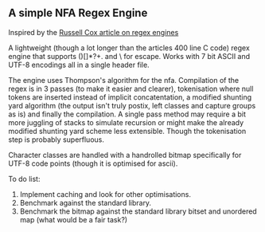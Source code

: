 ## A simple NFA Regex Engine 

Inspired by the [Russell Cox article on regex engines](https://swtch.com/~rsc/regexp/regexp1.html)

A lightweight (though a lot longer than the articles 400 line C code) regex engine that supports ()[]*?+. and \ for escape.
Works with 7 bit ASCII and UTF-8 encodings all in a single header file.

The engine uses Thompson's algorithm for the nfa.
Compilation of the regex is in 3 passes (to make it easier and clearer), tokenisation where null tokens are inserted instead of implicit concatentation, a modified shunting yard algorithm (the output isn't truly postix, left classes and capture groups as is) and finally the compilation. A single pass method may require a bit more juggling of stacks to simulate recursion or might make the already modified shunting yard scheme less extensible. Though the tokenisation step is probably superfluous.

Character classes are handled with a handrolled bitmap specifically for UTF-8 code points (though it is optimised for ascii).

To do list:
1. Implement caching and look for other optimisations.
2. Benchmark against the standard library.
3. Benchmark the bitmap against the standard library bitset and unordered map (what would be a fair task?)



